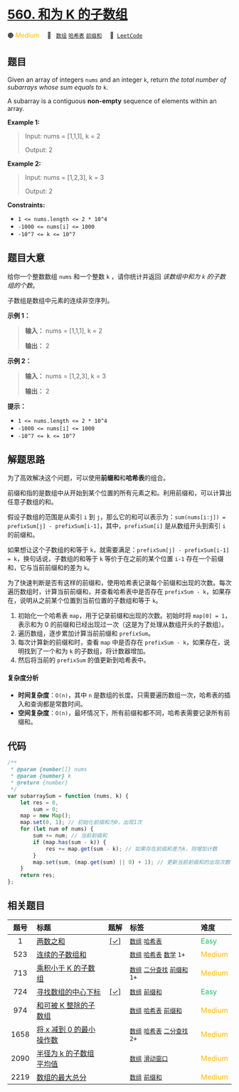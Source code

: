 # [560. 和为 K 的子数组](https://leetcode.com/problems/subarray-sum-equals-k)

🟠 <font color=#ffb800>Medium</font>&emsp; 🔖&ensp; [`数组`](/leetcode/outline/tag/array.md) [`哈希表`](/leetcode/outline/tag/hash-table.md) [`前缀和`](/leetcode/outline/tag/prefix-sum.md)&emsp; 🔗&ensp;[`LeetCode`](https://leetcode.com/problems/subarray-sum-equals-k)

## 题目

Given an array of integers `nums` and an integer `k`, return _the total number
of subarrays whose sum equals to_ `k`.

A subarray is a contiguous **non-empty** sequence of elements within an array.

**Example 1:**

> Input: nums = [1,1,1], k = 2
>
> Output: 2

**Example 2:**

> Input: nums = [1,2,3], k = 3
>
> Output: 2

**Constraints:**

- `1 <= nums.length <= 2 * 10^4`
- `-1000 <= nums[i] <= 1000`
- `-10^7 <= k <= 10^7`

## 题目大意

给你一个整数数组 `nums` 和一个整数 `k` ，请你统计并返回 _该数组中和为 `k` 的子数组的个数_。

子数组是数组中元素的连续非空序列。

**示例 1：**

> **输入：** nums = [1,1,1], k = 2
>
> **输出：** 2

**示例 2：**

> **输入：** nums = [1,2,3], k = 3
>
> **输出：** 2

**提示：**

- `1 <= nums.length <= 2 * 10^4`
- `-1000 <= nums[i] <= 1000`
- `-10^7 <= k <= 10^7`

## 解题思路

为了高效解决这个问题，可以使用**前缀和**和**哈希表**的组合。

前缀和指的是数组中从开始到某个位置的所有元素之和。利用前缀和，可以计算出任意子数组的和。

假设子数组的范围是从索引 `i` 到 `j`，那么它的和可以表示为：`sum(nums[i:j]) = prefixSum[j] - prefixSum[i-1]`，其中，`prefixSum[i]` 是从数组开头到索引 `i` 的前缀和。

如果想让这个子数组的和等于 `k`，就需要满足：`prefixSum[j] - prefixSum[i-1] = k`，换句话说，子数组的和等于 `k` 等价于在之前的某个位置 `i-1` 存在一个前缀和，它与当前前缀和的差为 `k`。

为了快速判断是否有这样的前缀和，使用哈希表记录每个前缀和出现的次数。每次遍历数组时，计算当前前缀和，并查看哈希表中是否存在 `prefixSum - k`，如果存在，说明从之前某个位置到当前位置的子数组和等于 `k`。

1. 初始化一个哈希表 `map`，用于记录前缀和出现的次数。初始时将 `map[0] = 1`，表示和为 0 的前缀和已经出现过一次（这是为了处理从数组开头的子数组）。
2. 遍历数组，逐步累加计算当前前缀和 `prefixSum`。
3. 每次计算新的前缀和时，查看 `map` 中是否存在 `prefixSum - k`，如果存在，说明找到了一个和为 `k` 的子数组，将计数器增加。
4. 然后将当前的 `prefixSum` 的值更新到哈希表中。

#### 复杂度分析

- **时间复杂度**：`O(n)`，其中 `n` 是数组的长度。只需要遍历数组一次，哈希表的插入和查询都是常数时间。
- **空间复杂度**：`O(n)`，最坏情况下，所有前缀和都不同，哈希表需要记录所有前缀和。

## 代码

```javascript
/**
 * @param {number[]} nums
 * @param {number} k
 * @return {number}
 */
var subarraySum = function (nums, k) {
	let res = 0,
		sum = 0;
	map = new Map();
	map.set(0, 1); // 初始化前缀和为0，出现1次
	for (let num of nums) {
		sum += num; // 当前前缀和
		if (map.has(sum - k)) {
			res += map.get(sum - k); // 如果存在前缀和差为k，则增加计数
		}
		map.set(sum, (map.get(sum) || 0) + 1); // 更新当前前缀和的出现次数
	}
	return res;
};
```

## 相关题目

<!-- prettier-ignore -->
| 题号 | 标题 | 题解 | 标签 | 难度 |
| :------: | :------ | :------: | :------ | :------ |
| 1 | [两数之和](https://leetcode.com/problems/two-sum) | [[✓]](https://2xiao.github.io/leetcode-js/leetcode/problem/0001) |  [`数组`](/leetcode/outline/tag/array.md) [`哈希表`](/leetcode/outline/tag/hash-table.md) | <font color=#15bd66>Easy</font> |
| 523 | [连续的子数组和](https://leetcode.com/problems/continuous-subarray-sum) |  |  [`数组`](/leetcode/outline/tag/array.md) [`哈希表`](/leetcode/outline/tag/hash-table.md) [`数学`](/leetcode/outline/tag/math.md) `1+` | <font color=#ffb800>Medium</font> |
| 713 | [乘积小于 K 的子数组](https://leetcode.com/problems/subarray-product-less-than-k) |  |  [`数组`](/leetcode/outline/tag/array.md) [`二分查找`](/leetcode/outline/tag/binary-search.md) [`前缀和`](/leetcode/outline/tag/prefix-sum.md) `1+` | <font color=#ffb800>Medium</font> |
| 724 | [寻找数组的中心下标](https://leetcode.com/problems/find-pivot-index) | [[✓]](https://2xiao.github.io/leetcode-js/leetcode/problem/0724) |  [`数组`](/leetcode/outline/tag/array.md) [`前缀和`](/leetcode/outline/tag/prefix-sum.md) | <font color=#15bd66>Easy</font> |
| 974 | [和可被 K 整除的子数组](https://leetcode.com/problems/subarray-sums-divisible-by-k) |  |  [`数组`](/leetcode/outline/tag/array.md) [`哈希表`](/leetcode/outline/tag/hash-table.md) [`前缀和`](/leetcode/outline/tag/prefix-sum.md) | <font color=#ffb800>Medium</font> |
| 1658 | [将 x 减到 0 的最小操作数](https://leetcode.com/problems/minimum-operations-to-reduce-x-to-zero) |  |  [`数组`](/leetcode/outline/tag/array.md) [`哈希表`](/leetcode/outline/tag/hash-table.md) [`二分查找`](/leetcode/outline/tag/binary-search.md) `2+` | <font color=#ffb800>Medium</font> |
| 2090 | [半径为 k 的子数组平均值](https://leetcode.com/problems/k-radius-subarray-averages) |  |  [`数组`](/leetcode/outline/tag/array.md) [`滑动窗口`](/leetcode/outline/tag/sliding-window.md) | <font color=#ffb800>Medium</font> |
| 2219 | [数组的最大总分](https://leetcode.com/problems/maximum-sum-score-of-array) |  |  [`数组`](/leetcode/outline/tag/array.md) [`前缀和`](/leetcode/outline/tag/prefix-sum.md) | <font color=#ffb800>Medium</font> |

<style>
.blue {
    background-color: #096dd9;
    padding: 0.25rem 0.5rem;
    margin: 0;
    font-size: 0.85em;
    border-radius: 3px;
    color: white;
    font-weight: 500;
}
table th:first-of-type { width: 10%; }
table th:nth-of-type(2) { width: 35%; }
table th:nth-of-type(3) { width: 10%; }
table th:nth-of-type(4) { width: 35%; }
table th:nth-of-type(5) { width: 10%; }
</style>
